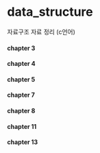 # data_structure
자료구조 자료 정리 (c언어)

#### chapter 3
#### chapter 4
#### chapter 5
#### chapter 7
#### chapter 8
#### chapter 11
#### chapter 13
